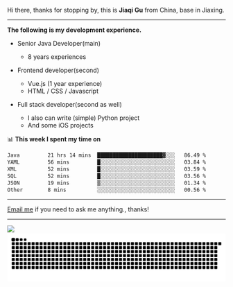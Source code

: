 Hi there, thanks for stopping by, this is **Jiaqi Gu** from China, base in Jiaxing.

---

**The following is my development experience.**

- Senior Java Developer(main)
  - 8 years experiences

- Frontend developer(second)
  - Vue.js (1 year experience)
  - HTML / CSS / Javascript
  
- Full stack developer(second as well)
  - I also can write (simple) Python project
  - And some iOS projects

📊 **This week I spent my time on**
<!--START_SECTION:waka-->

```text
Java         21 hrs 14 mins  █████████████████████▓░░░   86.49 %
YAML         56 mins         █░░░░░░░░░░░░░░░░░░░░░░░░   03.84 %
XML          52 mins         █░░░░░░░░░░░░░░░░░░░░░░░░   03.59 %
SQL          52 mins         █░░░░░░░░░░░░░░░░░░░░░░░░   03.56 %
JSON         19 mins         ▒░░░░░░░░░░░░░░░░░░░░░░░░   01.34 %
Other        8 mins          ░░░░░░░░░░░░░░░░░░░░░░░░░   00.56 %
```

<!--END_SECTION:waka-->

---

[Email me](mailto:htk2klwgr@mozmail.com?subject=Hiring_from_GitHub) if you need to ask me anything., thanks!

---

![]( https://visitor-badge.glitch.me/badge?page_id=githubgujiaqi)
![]( https://github.com/droid-Q/droid-Q/raw/output/github-contribution-grid-snake.svg#gh-dark-mode-only)
